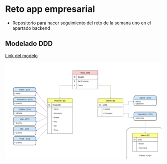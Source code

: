 # Reto app empresarial
- Repositorio para hacer seguimiento del reto de la semana uno en el apartado backend

## Modelado DDD
[Link del modelo](https://drive.google.com/file/d/1_VptWwTI1YwK6NqEzjqvSOe6rDog6Tc4/view?usp=sharing)


![Imagen modelado](https://github.com/seb4stian69/RetoBackendSemanaUno/blob/main/Photos/DiagramaDDDRetoSemanaUno-Modelado%20-%20%5BTienda%5D.png)
